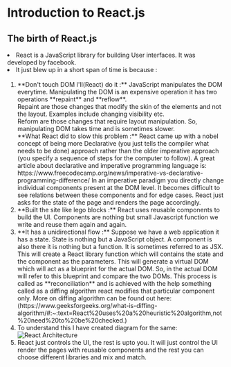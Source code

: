 # Introduction to React.js

## The birth of React.js

<li> React is a JavaScript library for building User interfaces. It was developed by facebook.
<li> It just blew up in a short span of time is because :
  <ol><br>
    <li> **Don't touch DOM I'll(React) do it :** JavaScript manipulates the DOM everytime. Manipulating the DOM is an expensive operation it has two operations **repaint** and **reflow**. <br/>
          Repaint are those changes that modify the skin of the elements and not the layout. Examples include changing visibility etc. <br />
          Reform are those changes that require layout manipulation. So, manipulating DOM takes time and is sometimes slower. 
          <br />
          **What React did to slow this problem :** React came up with a nobel concept of being more Declarative (you just tells the compiler what needs to be done) approach rather than the older imperative approach (you specify a sequence of steps for the computer to follow). A great article about declarative and imperative programming language is: https://www.freecodecamp.org/news/imperative-vs-declarative-programming-difference/
          In an imperative paradigm you directly change individual components present at the DOM level.
          It becomes difficult to see relations between these components and for edge cases. React just asks for the state of the page and renders the page accordingly.
    <li> **Built the site like lego blocks :** React uses reusable components to build the UI. Components are nothing but small Javascript function we write and reuse them again and again.
      <li> **It has a unidirectional flow :** Suppose we have a web application it has a state. State is nothing but a JavaScript object. A component is also there it is nothing but a function. It is sometimes referred to as JSX. This will create a React library function which will contains the state and the component as the parameters. This will generate a virtual DOM  which will act as
        a blueprint for the actual DOM. So, in the actual DOM will refer to this blueprint and compare the two DOMs. This process is called as **reconciliation** and is achieved with the help something called as a diffing algorithm react modifies that particular component only. More on diffing algorithm can be found out here: (https://www.geeksforgeeks.org/what-is-diffing-algorithm/#:~:text=React%20uses%20a%20heuristic%20algorithm,not%20need%20to%20be%20checked.)
    <li> To understand this I have created diagram for the same:<br/>
    <img src="https://user-images.githubusercontent.com/68496657/179281845-0a2d41e6-6d7d-41f3-bd67-c88e89c7755b.png" alt="React Architecture" />      
    <li> React just controls the UI, the rest is upto you. It will just control the UI render the pages with reusable components and the rest you can choose different libraries and mix and match.
  </ol>
      
      
    
        
        
        
        
